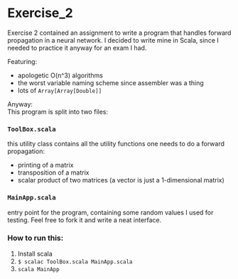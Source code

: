 # Exercise_2

Exercise 2 contained an assignment to write a program that handles forward propagation in a neural network. I decided to write mine in Scala, since I needed to practice it anyway for an exam I had.

Featuring:

* apologetic O(n^3) algorithms
* the worst variable naming scheme since assembler was a thing
* lots of ```Array[Array[Double]]```

Anyway:    
This program is split into two files:

### ```ToolBox.scala```

this utility class contains all the utility functions one needs to do a forward propagation:

* printing of a matrix
* transposition of a matrix
* scalar product of two matrices (a vector is just a 1-dimensional matrix)

### ```MainApp.scala```

entry point for the program, containing some random values I used for testing. Feel free to fork it and write a neat interface.

### How to run this:

1) Install scala 
2) ```$ scalac ToolBox.scala MainApp.scala```
3) ```scala MainApp```
